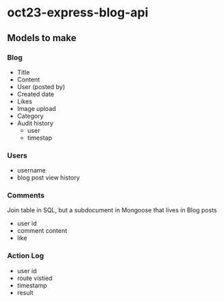 # oct23-express-blog-api

## Models to make

### Blog

- Title
- Content
- User (posted by)
- Created date
- Likes
- Image upload
- Category
- Audit history
    - user
    - timestap


### Users

- username
- blog post view history

### Comments

Join table in SQL, but a subdocument in Mongoose that lives in Blog posts
- user id
- comment content
- like

### Action Log
- user id
- route vistied
- timestamp
- result

